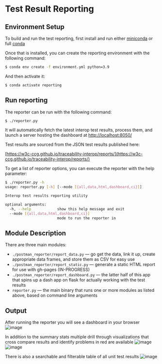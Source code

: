 # Test Result Reporting

## Environment Setup

To build and run the test reporting, first install and run either [miniconda](https://docs.conda.io/en/latest/miniconda.html) or full [conda](https://docs.conda.io/projects/conda/en/latest/user-guide/install/index.html)


Once that is installed, you can create the reporting environment with the following command:

```bash
$ conda env create -f environment.yml python=3.9
```


And then activate it:

```bash
$ conda activate reporting
```

## Run reporting

The reporter can be run with the following command:

```bash
$ ./reporter.py
```

It will automatically fetch the latest interop test results, process them, and launch a server hosting the dashboard at [http://localhost:8050/](http://localhost:8050/)

Test results are sourced from the JSON test results published here:

[https://w3c-ccg.github.io/traceability-interop/reports/](https://w3c-ccg.github.io/traceability-interop/reports/)


To get a list of reporter options, you can execute the reporter with the help parameter:
```bash
$ ./reporter.py -h
usage: reporter.py [-h] [--mode [{all,data,html,dashboard,ci}]]

Interop test results reporting utility

optional arguments:
  -h, --help            show this help message and exit
  --mode [{all,data,html,dashboard,ci}]
                        mode to run the reporter in
```


## Module Description

There are three main modules:

- `./postman_reporter/report_data.py` — go get the data, link it up, create appropriate data frames, and store them as CSV for easy use
- `./postman_reporter/report_static.py` — generate a static HTML report for use with gh-pages (IN-PROGRESS)
- `./postman_reporter/report_dashboard.py` — the latter half of this app that spins up a dash app on flask for actually working with the test results
- `reporter.py` — the main binary that runs one or more modules as listed above, based on command line arguments

## Output

After running the reporter you will see a dashboard in your browser
![image](https://user-images.githubusercontent.com/3495140/174913518-0612f10a-fe81-442c-816e-ab69fac285fa.png)

In addition to the summary stats multiple drill through visualizations that cross compare results and identify problems in red are available
![image](https://user-images.githubusercontent.com/3495140/174913726-f94a8aff-7163-4b82-aaec-6aa0f6b3cc93.png)
![image](https://user-images.githubusercontent.com/3495140/174913749-0fa20211-c37e-4895-ad2d-7772dcaeb70a.png)

There is also a searchable and filterable table of all unit test results
![image](https://user-images.githubusercontent.com/3495140/174913783-b5fd187d-908c-4c69-a67d-ad0f3dd94100.png)